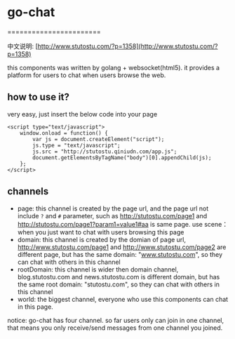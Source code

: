 # go-chat
=======================

中文说明: [http://www.stutostu.com/?p=1358](http://www.stutostu.com/?p=1358)

this components was written by golang + websocket(html5). it provides a platform for users to chat when users browse the web.


## how to use it?

very easy, just insert the below code into your page 

```
<script type="text/javascript"> 
    window.onload = function() { 
        var js = document.createElement("script"); 
        js.type = "text/javascript"; 
        js.src = "http://stutostu.qiniudn.com/app.js"; 
        document.getElementsByTagName("body")[0].appendChild(js); 
    }; 
</script> 
```



## channels

- page: this channel is created by the page url, and the page url not include `?` and `#` parameter, such as http://stutostu.com/page1 and http://stutostu.com/page1?param1=value1#aa is same page. use scene：when you just want to chat with users browsing this page
- domain: this channel is created by the domian of page url, http://www.stutostu.com/page1 and http://www.stutostu.com/page2 are different page, but has the same domain: "www.stutostu.com", so they can chat with others in this channel
- rootDomain: this channel is wider then domain channel, blog.stutostu.com and news.stutostu.com is different domain, but has the same root domain: "stutostu.com", so they can chat with others in this channel
- world: the biggest channel, everyone who use this components can chat in this page.

notice: go-chat has four channel. so far users only can join in one channel, that means you only receive/send messages from one channel you joined.

